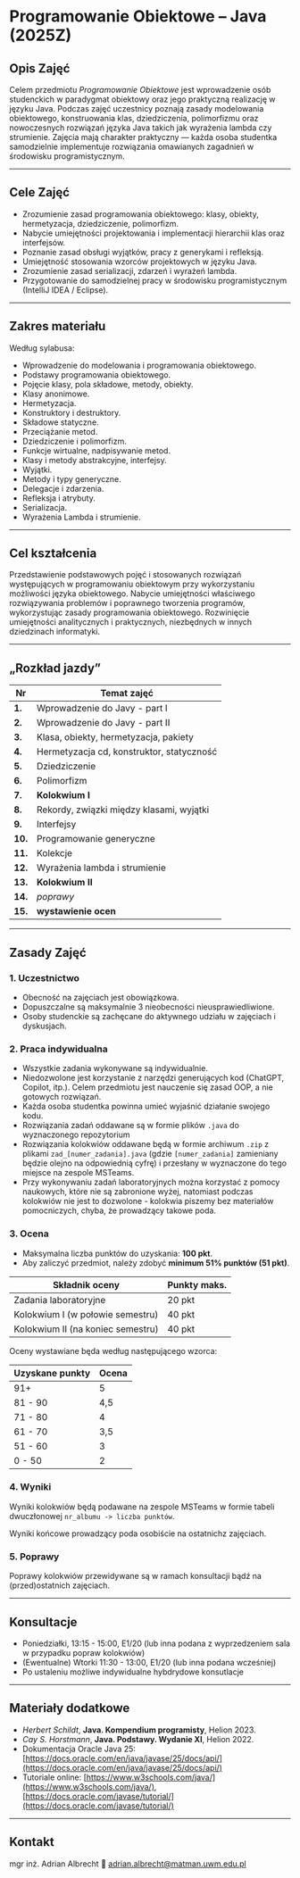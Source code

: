 # **Programowanie Obiektowe – Java (2025Z)**

## **Opis Zajęć**

Celem przedmiotu *Programowanie Obiektowe* jest wprowadzenie osób studenckich w paradygmat obiektowy oraz jego praktyczną realizację w języku Java. Podczas zajęć uczestnicy poznają zasady modelowania obiektowego, konstruowania klas, dziedziczenia, polimorfizmu oraz nowoczesnych rozwiązań języka Java takich jak wyrażenia lambda czy strumienie.
Zajęcia mają charakter praktyczny — każda osoba studentka samodzielnie implementuje rozwiązania omawianych zagadnień w środowisku programistycznym.

---

## **Cele Zajęć**

* Zrozumienie zasad programowania obiektowego: klasy, obiekty, hermetyzacja, dziedziczenie, polimorfizm.
* Nabycie umiejętności projektowania i implementacji hierarchii klas oraz interfejsów.
* Poznanie zasad obsługi wyjątków, pracy z generykami i refleksją.
* Umiejętność stosowania wzorców projektowych w języku Java.
* Zrozumienie zasad serializacji, zdarzeń i wyrażeń lambda.
* Przygotowanie do samodzielnej pracy w środowisku programistycznym (IntelliJ IDEA / Eclipse).

---

## Zakres materiału

Według sylabusa:
- Wprowadzenie do modelowania i programowania obiektowego.
- Podstawy programowania obiektowego. 
- Pojęcie klasy, pola składowe, metody, obiekty. 
- Klasy anonimowe. 
- Hermetyzacja. 
- Konstruktory i destruktory. 
- Składowe statyczne. 
- Przeciążanie metod. 
- Dziedziczenie i polimorfizm.  
- Funkcje wirtualne, nadpisywanie metod. 
- Klasy i metody abstrakcyjne, interfejsy. 
- Wyjątki. 
- Metody i typy generyczne. 
- Delegacje i zdarzenia. 
- Refleksja i atrybuty. 
- Serializacja. 
- Wyrażenia Lambda i strumienie.

---

## Cel kształcenia

Przedstawienie podstawowych pojęć i stosowanych rozwiązań występujących w programowaniu obiektowym przy wykorzystaniu możliwości języka obiektowego. Nabycie umiejętności właściwego rozwiązywania problemów i poprawnego tworzenia programów, wykorzystując zasady programowania obiektowego. Rozwinięcie umiejętności analitycznych i praktycznych, niezbędnych w innych dziedzinach informatyki.

---

## **„Rozkład jazdy”**

| Nr      | Temat zajęć                              | 
| ------- |------------------------------------------| 
| **1.**  | Wprowadzenie do Javy - part I            | 
| **2.**  | Wprowadzenie do Javy - part II           | 
| **3.**  | Klasa, obiekty, hermetyzacja, pakiety    | 
| **4.**  | Hermetyzacja cd, konstruktor, statyczność| 
| **5.**  | Dziedziczenie                            | 
| **6.**  | Polimorfizm                              | 
| **7.**  | **Kolokwium I**                          | 
| **8.**  | Rekordy, związki między klasami, wyjątki |
| **9.**  | Interfejsy                               |
| **10.** | Programowanie generyczne                 | 
| **11.** | Kolekcje                                 | 
| **12.** | Wyrażenia lambda i strumienie            |
| **13.** | **Kolokwium II**                         | 
| **14.** | *poprawy*                                | 
| **15.** | **wystawienie ocen**                     |

---

## **Zasady Zajęć**

### 1. **Uczestnictwo**

* Obecność na zajęciach jest obowiązkowa.
* Dopuszczalne są maksymalnie 3 nieobecności nieusprawiedliwione.
* Osoby studenckie są zachęcane do aktywnego udziału w zajęciach i dyskusjach.

### 2. **Praca indywidualna**

* Wszystkie zadania wykonywane są indywidualnie.
* Niedozwolone jest korzystanie z narzędzi generujących kod (ChatGPT, Copilot, itp.). Celem przedmiotu jest nauczenie się zasad OOP, a nie gotowych rozwiązań.
* Każda osoba studentka powinna umieć wyjaśnić działanie swojego kodu.
* Rozwiązania zadań oddawane są w formie plików `.java` do wyznaczonego repozytorium
* Rozwiązania kolokwiów oddawane będą w formie archiwum `.zip` z plikami `zad_[numer_zadania].java` (gdzie `[numer_zadania]` zamieniany będzie olejno na odpowiednią cyfrę) i przesłany w wyznaczone do tego miejsce na zespole MSTeams.
* Przy wykonywaniu zadań laboratoryjnych można korzystać z pomocy naukowych, które nie są zabronione wyżej, natomiast podczas kolokwiów nie jest to dozwolone - kolokwia piszemy bez materiałów pomocniczych, chyba, że prowadzący takowe poda.

### 3. **Ocena**

* Maksymalna liczba punktów do uzyskania: **100 pkt**.
* Aby zaliczyć przedmiot, należy zdobyć **minimum 51% punktów (51 pkt)**.

| Składnik oceny                    | Punkty maks. |
|-----------------------------------|--------------|
| Zadania laboratoryjne             | 20 pkt       |
| Kolokwium I (w połowie semestru)  | 40 pkt       |
| Kolokwium II (na koniec semestru) | 40 pkt       |

Oceny wystawiane będa według następującego wzorca:

| Uzyskane punkty | Ocena |
|-----------------|-------|
| 91+             | 5     |
| 81 - 90         | 4,5   | 
| 71 - 80         | 4     |
| 61 - 70         | 3,5   |
| 51 - 60         | 3     |
| 0 - 50          | 2     |

### 4. **Wyniki**
Wyniki kolokwiów będą podawane na zespole MSTeams w formie tabeli dwuczłonowej `nr_albumu -> liczba punktów`.

Wyniki końcowe prowadzący poda osobiście na ostatnichz zajęciach.

### 5. **Poprawy**
Poprawy kolokwiów przewidywane są w ramach konsultacji bądź na (przed)ostatnich zajęciach.

---

## Konsultacje

- Poniedziałki, 13:15 - 15:00, E1/20 (lub inna podana z wyprzedzeniem sala w przypadku popraw kolokwiów)
- (Ewentualne) Wtorki 11:30 - 13:00, E1/20 (lub inna podana wcześniej)
- Po ustaleniu możliwe indywidualne hybdrydowe konsutlacje

---

## **Materiały dodatkowe**

* *Herbert Schildt*, **Java. Kompendium programisty**, Helion 2023.
* *Cay S. Horstmann*, **Java. Podstawy. Wydanie XI**, Helion 2022.
* Dokumentacja Oracle Java 25: [https://docs.oracle.com/en/java/javase/25/docs/api/](https://docs.oracle.com/en/java/javase/25/docs/api/)
* Tutoriale online: [https://www.w3schools.com/java/](https://www.w3schools.com/java/), [https://docs.oracle.com/javase/tutorial/](https://docs.oracle.com/javase/tutorial/)

---

## **Kontakt**

mgr inż. Adrian Albrecht
📧 [adrian.albrecht@matman.uwm.edu.pl](mailto:adrian.albrecht@matman.uwm.edu.pl)